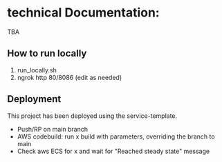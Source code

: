 # technical Documentation:
TBA

## How to run locally
 1. run_locally.sh
 2. ngrok http 80/8086 (edit as needed)

## Deployment
This project has been deployed using the service-template.

- Push/RP on main branch
- AWS codebuild: run x build with parameters, overriding the branch to main
- Check aws ECS for x and wait for "Reached steady state" message
